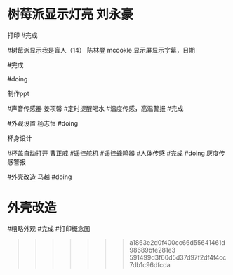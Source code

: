 
# 树莓派显示灯亮  刘永豪

打印
#完成

#树莓派显示我是盲人（14）  陈林登
mcookle 显示屏显示字幕，日期

#完成

#doing

制作ppt


#声音传感器 姜项馨
#定时提醒喝水
#温度传感，高温警报
#完成

#外观设置   杨志恒
#doing

杯身设计

#杯盖自动打开    曹正威
#遥控舵机
#遥控蜂鸣器
#人体传感
#完成
#doing
灰度传感警报

#外壳改造 马越
#doing

外壳改造
=======

#粗略外观
#完成
#打印概念图



>>>>>>> a1863e2d0f400cc66d55641461d98689bfe281e3
>>>>>>> 591499d3f60d5d37d97f2df4f4cc7db1c96dfcda

